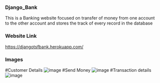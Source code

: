### Django_Bank
This is a Banking website focused on transfer of money from one account to the other account and stores the track of every record in the database

### Website Link
https://djangotsfbank.herokuapp.com/

### Images
#Customer Details
![image](https://user-images.githubusercontent.com/60592684/178070725-cbc19caf-08aa-4b0e-ba76-51a3ca1fd6fa.png)
#Send Money
![image](https://user-images.githubusercontent.com/60592684/178070802-e070373a-4546-4df9-927a-c333ed8b0a44.png)
#Transaction details
![image](https://user-images.githubusercontent.com/60592684/178070894-5a4249a1-43c1-4042-85bb-b20c6a0c9a9c.png)

